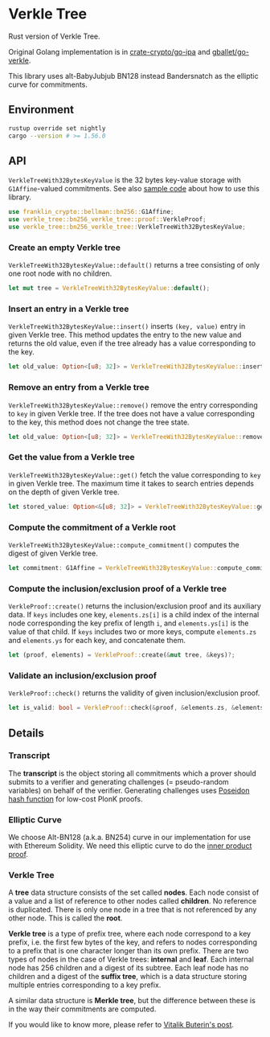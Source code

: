 # Verkle Tree

Rust version of Verkle Tree.

Original Golang implementation is in
[crate-crypto/go-ipa](https://github.com/crate-crypto/go-ipa/tree/fe21866d2ad5c732d1529cc8c4ebcc715edcc4e1) and [gballet/go-verkle](https://github.com/gballet/go-verkle/tree/8cf71b342fb237a48fafba9fcb2f68240a0c9f43).

This library uses alt-BabyJubjub BN128 instead Bandersnatch as the elliptic curve for commitments.

## Environment

```sh
rustup override set nightly
cargo --version # >= 1.56.0
```

## API

`VerkleTreeWith32BytesKeyValue` is the 32 bytes key-value storage with `G1Affine`-valued commitments.
See also [sample code](./src/main.rs) about how to use this library.

```rust
use franklin_crypto::bellman::bn256::G1Affine;
use verkle_tree::bn256_verkle_tree::proof::VerkleProof;
use verkle_tree::bn256_verkle_tree::VerkleTreeWith32BytesKeyValue;
```

### Create an empty Verkle tree

`VerkleTreeWith32BytesKeyValue::default()` returns a tree consisting of only one root node with no children.

```rust
let mut tree = VerkleTreeWith32BytesKeyValue::default();
```

### Insert an entry in a Verkle tree

`VerkleTreeWith32BytesKeyValue::insert()` inserts `(key, value)` entry in given Verkle tree.
This method updates the entry to the new value and returns the old value,
even if the tree already has a value corresponding to the key.

```rust
let old_value: Option<[u8; 32]> = VerkleTreeWith32BytesKeyValue::insert(&mut tree, key, value);
```

### Remove an entry from a Verkle tree

`VerkleTreeWith32BytesKeyValue::remove()` remove the entry corresponding to `key` in given Verkle tree.
If the tree does not have a value corresponding to the key, this method does not change the tree state.

```rust
let old_value: Option<[u8; 32]> = VerkleTreeWith32BytesKeyValue::remove(&mut tree, &key);
```

### Get the value from a Verkle tree

`VerkleTreeWith32BytesKeyValue::get()` fetch the value corresponding to `key` in given Verkle tree.
The maximum time it takes to search entries depends on the depth of given Verkle tree.

```rust
let stored_value: Option<&[u8; 32]> = VerkleTreeWith32BytesKeyValue::get(&tree, &key);
```

### Compute the commitment of a Verkle root

`VerkleTreeWith32BytesKeyValue::compute_commitment()` computes the digest of given Verkle tree.

```rust
let commitment: G1Affine = VerkleTreeWith32BytesKeyValue::compute_commitment(&mut tree)?;
```

### Compute the inclusion/exclusion proof of a Verkle tree

`VerkleProof::create()` returns the inclusion/exclusion proof and its auxiliary data.
If `keys` includes one key, `elements.zs[i]` is a child index of the internal node
corresponding the key prefix of length `i`, and `elements.ys[i]` is the value of that child.
If `keys` includes two or more keys, compute `elements.zs` and `elements.ys` for each key,
and concatenate them.

```rust
let (proof, elements) = VerkleProof::create(&mut tree, &keys)?;
```

### Validate an inclusion/exclusion proof

`VerkleProof::check()` returns the validity of given inclusion/exclusion proof.

```rust
let is_valid: bool = VerkleProof::check(&proof, &elements.zs, &elements.ys, &tree.committer)?;
```

## Details

### Transcript

The **transcript** is the object storing all commitments which a prover should submits to a verifier and
generating challenges (= pseudo-random variables) on behalf of the verifier.
Generating challenges uses [Poseidon hash function](https://github.com/filecoin-project/neptune) for low-cost PlonK proofs.

### Elliptic Curve

We choose Alt-BN128 (a.k.a. BN254) curve in our implementation for use with Ethereum Solidity.
We need this elliptic curve to do the [inner product proof](https://eprint.iacr.org/2019/1177).

### Verkle Tree

A **tree** data structure consists of the set called **nodes**.
Each node consist of a value and a list of reference to other nodes called **children**.
No reference is duplicated.
There is only one node in a tree that is not referenced by any other node. This is called the **root**.

**Verkle tree** is a type of prefix tree, where each node correspond to a key prefix, i.e. the first few bytes of the key, and refers to nodes corresponding to a prefix that is one character longer than its own prefix.
There are two types of nodes in the case of Verkle trees: **internal** and **leaf**.
Each internal node has 256 children and a digest of its subtree.
Each leaf node has no children and a digest of the **suffix tree**, which is a data structure storing multiple entries corresponding to a key prefix.

A similar data structure is **Merkle tree**, but the difference between these is in the way their commitments are computed.

If you would like to know more, please refer to [Vitalik Buterin's post](https://vitalik.ca/general/2021/06/18/verkle.html).
